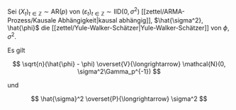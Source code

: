 Sei $(X_t)_{t \in \mathbb{Z}} \sim \text{AR}(p)$ von $(\varepsilon_t)_{t \in \mathbb{Z}} \sim \text{IID}(0, \sigma^2)$ [[zettel/ARMA-Prozess/Kausale Abhängigkeit|kausal abhängig]], $\hat{\sigma^2}, \hat{\phi}$ die [[zettel/Yule-Walker-Schätzer|Yule-Walker-Schätzer]] von $\phi, \sigma^2$.

Es gilt

$$
	\sqrt{n}(\hat{\phi} - \phi) \overset{V}{\longrightarrow} \mathcal{N}(0, \sigma^2\Gamma_p^{-1})
$$

und

$$
	\hat{\sigma}^2 \overset{P}{\longrightarrow} \sigma^2
$$